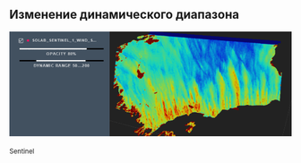 ##  Изменение динамического диапазона

![](resources/syntool-animation-dr.gif)

<small>Sentinel</small>
